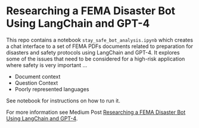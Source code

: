 # Researching a FEMA Disaster Bot Using LangChain and GPT-4

This repo contains a notebook `stay_safe_bot_analysis.ipynb` which creates a chat interface to a set of FEMA PDFs documents related to preparation for disasters and safety protocols using LangChain and GPT-4. It explores some of the issues that need to be considered for a high-risk application where safety is very important ...

- Document context
- Question Context
- Poorly represented languages

See notebook for instructions on how to run it.

For more information see Medium Post [Researching a FEMA Disaster Bot Using LangChain and GPT-4](https://medium.com/@astrobagel/4591f26d8dcd?source=friends_link&sk=892c4ceea92f7894c88aafb136320abb).